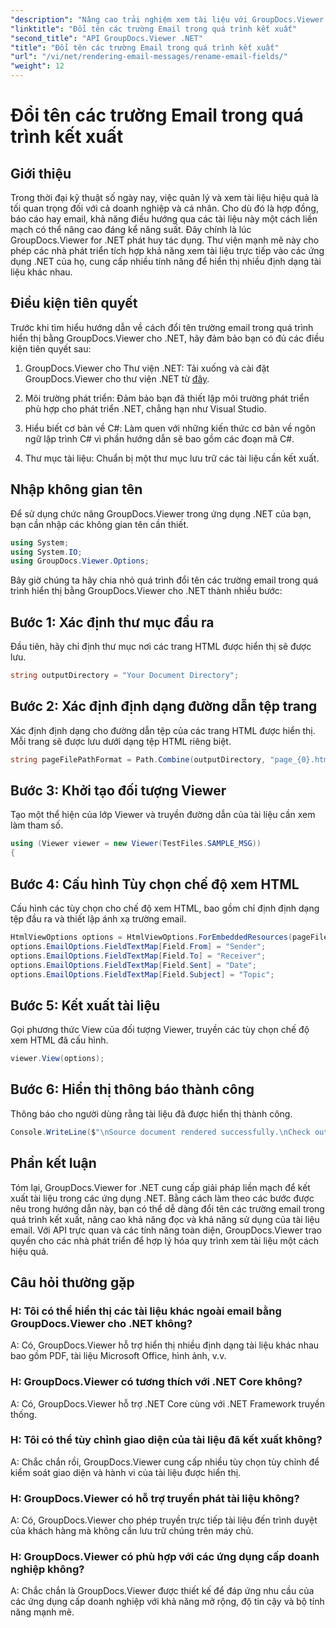 ```yaml
---
"description": "Nâng cao trải nghiệm xem tài liệu với GroupDocs.Viewer cho .NET. Kết xuất và tùy chỉnh email một cách liền mạch."
"linktitle": "Đổi tên các trường Email trong quá trình kết xuất"
"second_title": "API GroupDocs.Viewer .NET"
"title": "Đổi tên các trường Email trong quá trình kết xuất"
"url": "/vi/net/rendering-email-messages/rename-email-fields/"
"weight": 12
---
```


# Đổi tên các trường Email trong quá trình kết xuất

## Giới thiệu

Trong thời đại kỹ thuật số ngày nay, việc quản lý và xem tài liệu hiệu quả là tối quan trọng đối với cả doanh nghiệp và cá nhân. Cho dù đó là hợp đồng, báo cáo hay email, khả năng điều hướng qua các tài liệu này một cách liền mạch có thể nâng cao đáng kể năng suất. Đây chính là lúc GroupDocs.Viewer for .NET phát huy tác dụng. Thư viện mạnh mẽ này cho phép các nhà phát triển tích hợp khả năng xem tài liệu trực tiếp vào các ứng dụng .NET của họ, cung cấp nhiều tính năng để hiển thị nhiều định dạng tài liệu khác nhau.

## Điều kiện tiên quyết

Trước khi tìm hiểu hướng dẫn về cách đổi tên trường email trong quá trình hiển thị bằng GroupDocs.Viewer cho .NET, hãy đảm bảo bạn có đủ các điều kiện tiên quyết sau:

1. GroupDocs.Viewer cho Thư viện .NET: Tải xuống và cài đặt GroupDocs.Viewer cho thư viện .NET từ [đây](https://releases.groupdocs.com/viewer/net/).

2. Môi trường phát triển: Đảm bảo bạn đã thiết lập môi trường phát triển phù hợp cho phát triển .NET, chẳng hạn như Visual Studio.

3. Hiểu biết cơ bản về C#: Làm quen với những kiến thức cơ bản về ngôn ngữ lập trình C# vì phần hướng dẫn sẽ bao gồm các đoạn mã C#.

4. Thư mục tài liệu: Chuẩn bị một thư mục lưu trữ các tài liệu cần kết xuất.

## Nhập không gian tên

Để sử dụng chức năng GroupDocs.Viewer trong ứng dụng .NET của bạn, bạn cần nhập các không gian tên cần thiết.

```csharp
using System;
using System.IO;
using GroupDocs.Viewer.Options;
```

Bây giờ chúng ta hãy chia nhỏ quá trình đổi tên các trường email trong quá trình hiển thị bằng GroupDocs.Viewer cho .NET thành nhiều bước:

## Bước 1: Xác định thư mục đầu ra

Đầu tiên, hãy chỉ định thư mục nơi các trang HTML được hiển thị sẽ được lưu.

```csharp
string outputDirectory = "Your Document Directory";
```

## Bước 2: Xác định định dạng đường dẫn tệp trang

Xác định định dạng cho đường dẫn tệp của các trang HTML được hiển thị. Mỗi trang sẽ được lưu dưới dạng tệp HTML riêng biệt.

```csharp
string pageFilePathFormat = Path.Combine(outputDirectory, "page_{0}.html");
```

## Bước 3: Khởi tạo đối tượng Viewer

Tạo một thể hiện của lớp Viewer và truyền đường dẫn của tài liệu cần xem làm tham số.

```csharp
using (Viewer viewer = new Viewer(TestFiles.SAMPLE_MSG))
{
```

## Bước 4: Cấu hình Tùy chọn chế độ xem HTML

Cấu hình các tùy chọn cho chế độ xem HTML, bao gồm chỉ định định dạng tệp đầu ra và thiết lập ánh xạ trường email.

```csharp
HtmlViewOptions options = HtmlViewOptions.ForEmbeddedResources(pageFilePathFormat);
options.EmailOptions.FieldTextMap[Field.From] = "Sender";
options.EmailOptions.FieldTextMap[Field.To] = "Receiver";
options.EmailOptions.FieldTextMap[Field.Sent] = "Date";
options.EmailOptions.FieldTextMap[Field.Subject] = "Topic";
```

## Bước 5: Kết xuất tài liệu

Gọi phương thức View của đối tượng Viewer, truyền các tùy chọn chế độ xem HTML đã cấu hình.

```csharp
viewer.View(options);
```

## Bước 6: Hiển thị thông báo thành công

Thông báo cho người dùng rằng tài liệu đã được hiển thị thành công.

```csharp
Console.WriteLine($"\nSource document rendered successfully.\nCheck output in {outputDirectory}.");
```

## Phần kết luận

Tóm lại, GroupDocs.Viewer for .NET cung cấp giải pháp liền mạch để kết xuất tài liệu trong các ứng dụng .NET. Bằng cách làm theo các bước được nêu trong hướng dẫn này, bạn có thể dễ dàng đổi tên các trường email trong quá trình kết xuất, nâng cao khả năng đọc và khả năng sử dụng của tài liệu email. Với API trực quan và các tính năng toàn diện, GroupDocs.Viewer trao quyền cho các nhà phát triển để hợp lý hóa quy trình xem tài liệu một cách hiệu quả.

## Câu hỏi thường gặp

### H: Tôi có thể hiển thị các tài liệu khác ngoài email bằng GroupDocs.Viewer cho .NET không?

A: Có, GroupDocs.Viewer hỗ trợ hiển thị nhiều định dạng tài liệu khác nhau bao gồm PDF, tài liệu Microsoft Office, hình ảnh, v.v.

### H: GroupDocs.Viewer có tương thích với .NET Core không?

A: Có, GroupDocs.Viewer hỗ trợ .NET Core cùng với .NET Framework truyền thống.

### H: Tôi có thể tùy chỉnh giao diện của tài liệu đã kết xuất không?

A: Chắc chắn rồi, GroupDocs.Viewer cung cấp nhiều tùy chọn tùy chỉnh để kiểm soát giao diện và hành vi của tài liệu được hiển thị.

### H: GroupDocs.Viewer có hỗ trợ truyền phát tài liệu không?

A: Có, GroupDocs.Viewer cho phép truyền trực tiếp tài liệu đến trình duyệt của khách hàng mà không cần lưu trữ chúng trên máy chủ.

### H: GroupDocs.Viewer có phù hợp với các ứng dụng cấp doanh nghiệp không?

A: Chắc chắn là GroupDocs.Viewer được thiết kế để đáp ứng nhu cầu của các ứng dụng cấp doanh nghiệp với khả năng mở rộng, độ tin cậy và bộ tính năng mạnh mẽ.